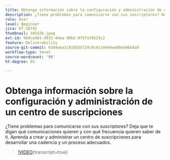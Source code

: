 ```yaml
---
title: Obtenga información sobre la configuración y administración de un centro de suscripciones
description: ¿Tiene problemas para comunicarse con sus suscriptores? Deja que te digan qué comunicaciones quieren y con qué frecuencia quieren saber de ti. Aprenda a crear y administrar un centro de suscripciones para desarrollar una cadencia y un proceso adecuados.
role: User
level: Beginner
jira: KT-10742
thumbnail: 345426.jpeg
exl-id: 969ce461-d932-44ea-90b2-975fa79525c2
feature: Deliverability
source-git-commit: 63d4aea1c818d35724c0cdc14e69ea00eb06b4a0
workflow-type: tm+mt
source-wordcount: '98'
ht-degree: 0%

---
```


# Obtenga información sobre la configuración y administración de un centro de suscripciones

¿Tiene problemas para comunicarse con sus suscriptores? Deja que te digan qué comunicaciones quieren y con qué frecuencia quieren saber de ti. Aprenda a crear y administrar un centro de suscripciones para desarrollar una cadencia y un proceso adecuados.

>[!VIDEO](https://video.tv.adobe.com/v/3412228/?quality=12&learn=on&captions=spa){transcript=true}
